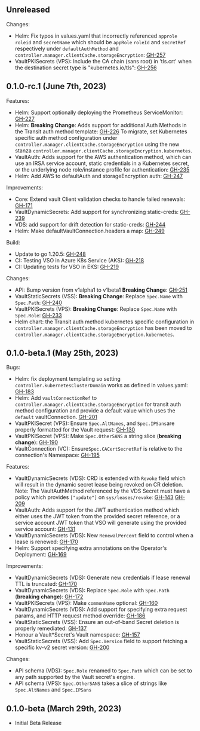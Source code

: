 ## Unreleased

Changes:
* Helm: Fix typos in values.yaml that incorrectly referenced `approle` `roleid` and `secretName` which should be `appRole` `roleId` and `secretRef` respectively under `defaultAuthMethod` and `controller.manager.clientCache.storageEncryption`: [GH-257](https://github.com/hashicorp/vault-secrets-operator/pull/257)
* VaultPKISecrets (VPS): Include the CA chain (sans root) in 'tls.crt' when the destination secret type is "kubernetes.io/tls": [GH-256](https://github.com/hashicorp/vault-secrets-operator/pull/256)

## 0.1.0-rc.1 (June 7th, 2023)

Features:
* Helm: Support optionally deploying the Prometheus ServiceMonitor: [GH-227](https://github.com/hashicorp/vault-secrets-operator/pull/227)
* Helm: **Breaking Change**: Adds support for additional Auth Methods in the Transit auth method template: [GH-226](https://github.com/hashicorp/vault-secrets-operator/pull/226)
  To migrate, set Kubernetes specific auth method configuration under `controller.manager.clientCache.storageEncryption`
  using the new stanza `controller.manager.clientCache.storageEncryption.kubernetes`.
* VaultAuth: Adds support for the AWS authentication method, which can use an IRSA service account, static credentials in a 
  Kubernetes secret, or the underlying node role/instance profile for authentication: [GH-235](https://github.com/hashicorp/vault-secrets-operator/pull/235)
* Helm: Add AWS to defaultAuth and storageEncryption auth: [GH-247](https://github.com/hashicorp/vault-secrets-operator/pull/247)

Improvements:
* Core: Extend vault Client validation checks to handle failed renewals: [GH-171](https://github.com/hashicorp/vault-secrets-operator/pull/171)
* VaultDynamicSecrets: Add support for synchronizing static-creds: [GH-239](https://github.com/hashicorp/vault-secrets-operator/pull/239)
* VDS: add support for drift detection for static-creds: [GH-244](https://github.com/hashicorp/vault-secrets-operator/pull/244)
* Helm: Make defaultVaultConnection.headers a map: [GH-249](https://github.com/hashicorp/vault-secrets-operator/pull/249)

Build:
* Update to go 1.20.5: [GH-248](https://github.com/hashicorp/vault-secrets-operator/pull/248)
* CI: Testing VSO in Azure K8s Service (AKS): [GH-218](https://github.com/hashicorp/vault-secrets-operator/pull/218)
* CI: Updating tests for VSO in EKS: [GH-219](https://github.com/hashicorp/vault-secrets-operator/pull/219)

Changes:
* API: Bump version from v1alpha1 to v1beta1 **Breaking Change**: [GH-251](https://github.com/hashicorp/vault-secrets-operator/pull/251)
* VaultStaticSecrets (VSS): **Breaking Change**: Replace `Spec.Name` with `Spec.Path`: [GH-240](https://github.com/hashicorp/vault-secrets-operator/pull/240)
* VaultPKISecrets (VPS): **Breaking Change**: Replace `Spec.Name` with `Spec.Role`: [GH-233](https://github.com/hashicorp/vault-secrets-operator/pull/233)
* Helm chart: the Transit auth method kubernetes specific configuration in `controller.manager.clientCache.storageEncryption`
  has been moved to `controller.manager.clientCache.storageEncryption.kubernetes`.

## 0.1.0-beta.1 (May 25th, 2023)

Bugs:
* Helm: fix deployment templating so setting `controller.kubernetesClusterDomain` works as defined in values.yaml: [GH-183](https://github.com/hashicorp/vault-secrets-operator/pull/183)
* Helm: Add `vaultConnectionRef` to `controller.manager.clientCache.storageEncryption` for transit auth method configuration and provide a default value which uses the `default` vaultConnection. [GH-201](https://github.com/hashicorp/vault-secrets-operator/pull/201)
* VaultPKISecret (VPS): Ensure `Spec.AltNames`, and `Spec.IPSans`are properly formatted for the Vault request: [GH-130](https://github.com/hashicorp/vault-secrets-operator/pull/130)
* VaultPKISecret (VPS): Make `Spec.OtherSANS` a string slice (**breaking change**): [GH-190](https://github.com/hashicorp/vault-secrets-operator/pull/190)
* VaultConnection (VC): Ensure`Spec.CACertSecretRef` is relative to the connection's Namespace: [GH-195](https://github.com/hashicorp/vault-secrets-operator/pull/195)

Features:
* VaultDynamicSecrets (VDS): CRD is extended with `Revoke` field which will result in the dynamic secret lease being revoked on CR deletion. Note:
  The VaultAuthMethod referenced by the VDS Secret must have a policy which provides `["update"]` on `sys/leases/revoke`: [GH-143](https://github.com/hashicorp/vault-secrets-operator/pull/143) [GH-209](https://github.com/hashicorp/vault-secrets-operator/pull/209)
* VaultAuth: Adds support for the JWT authentication method which either uses the JWT token from the provided secret reference,
  or a service account JWT token that VSO will generate using the provided service account: [GH-131](https://github.com/hashicorp/vault-secrets-operator/pull/131)
* VaultDynamicSecrets (VDS): New `RenewalPercent` field to control when a lease is renewed: [GH-170](https://github.com/hashicorp/vault-secrets-operator/pull/170)
* Helm: Support specifying extra annotations on the Operator's Deployment: [GH-169](https://github.com/hashicorp/vault-secrets-operator/pull/169)

Improvements:
* VaultDynamicSecrets (VDS): Generate new credentials if lease renewal TTL is truncated: [GH-170](https://github.com/hashicorp/vault-secrets-operator/pull/170)
* VaultDynamicSecrets (VDS): Replace `Spec.Role` with `Spec.Path` (**breaking change**): [GH-172](https://github.com/hashicorp/vault-secrets-operator/pull/172)
* VaultPKISecrets (VPS): Make `commonName` optional: [GH-160](https://github.com/hashicorp/vault-secrets-operator/pull/160)
* VaultDynamicSecrets (VDS): Add support for specifying extra request params, and HTTP request method override: [GH-186](https://github.com/hashicorp/vault-secrets-operator/pull/186)
* VaultStaticSecrets (VSS): Ensure an out-of-band Secret deletion is properly remediated: [GH-137](https://github.com/hashicorp/vault-secrets-operator/pull/137)
* Honour a Vault*Secret's Vault namespace: [GH-157](https://github.com/hashicorp/vault-secrets-operator/pull/157)
* VaultStaticSecrets (VSS): Add `Spec.Version` field to support fetching a specific kv-v2 secret version: [GH-200](https://github.com/hashicorp/vault-secrets-operator/pull/200)

Changes:
* API schema (VDS): `Spec.Role` renamed to `Spec.Path` which can be set to any path supported by the
  Vault secret's engine.
* API schema (VPS): `Spec.OtherSANS` takes a slice of strings like `Spec.AltNames` and `Spec.IPSans`

## 0.1.0-beta (March 29th, 2023)

* Initial Beta Release
